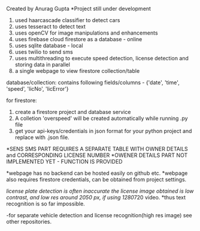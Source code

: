 Created by Anurag Gupta
*Project still under development

1. used haarcascade classifier to detect cars
2. uses tesseract to detect text
3. uses openCV for image manipulations and enhancements
4. uses firebase cloud firestore as a database - online
5. uses sqlite database - local
6. uses twilio to send sms
7. uses multithreading to execute speed detection, license detection and storing data in parallel
8. a single webpage to view firestore collection/table

database/collection:
contains following fields/columns - {'date', 'time', 'speed', 'licNo', 'licError'}

for firestore:
1. create a firestore project and database service
2. A colletion 'overspeed' will be created automatically while running .py file
3. get your api-keys/credentials in json format for your python project and replace with .json file.

*SENS SMS PART REQUIRES A SEPARATE TABLE WITH OWNER DETAILS and CORRESPONDING LICENSE NUMBER
*OWENER DETAILS PART NOT IMPLEMENTED YET - FUNCTION IS PROVIDED

*webpage has no backend can be hosted easily on github etc.
*webpage also requires firestore credentials, can be obtained from project settings.

*license plate detection is often inaccurate
*the license image obtained is low contrast, and low res around 20*50 px, if using 1280*720 video.
*thus text recognition is so far impossible.

-for separate vehicle detection and license recognition(high res image) see other repositories.
